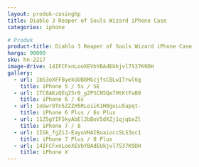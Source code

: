 ```yaml
---
layout: produk-casinghp
title: Diablo 3 Reaper of Souls Wizard iPhone Case
categories: iphone

# Produk
product-title: Diablo 3 Reaper of Souls Wizard iPhone Case
harga: 90000
sku: hn-2217
image-drive: 14IFCFxnLooXEVbYBAdEUkjvl7S37K9DH
gallery:
  - url: 1b53oXFF8yekUUBbMGcjfsCBLwITrwl6g
    title: iPhone 5 / 5s / SE
  - url: 1TC8AKzQEq25r0_gZPSCN5Qe7HtKtFaB9
    title: iPhone 6 / 6s
  - url: 1oGwrOTn5ZZZH5RLoiiK1H0guLu5apqt-
    title: iPhone 6 Plus / 6s Plus
  - url: 11Z5gYIF5kyAbEl2bBoV5dXZj1qjqbaZl
    title: iPhone 7 / 8
  - url: 1IGk_fgZiJ-EayuVHAIBuaioccSLS3oc1
    title: iPhone 7 Plus / 8 Plus
  - url: 14IFCFxnLooXEVbYBAdEUkjvl7S37K9DH
    title: iPhone X
---
```

